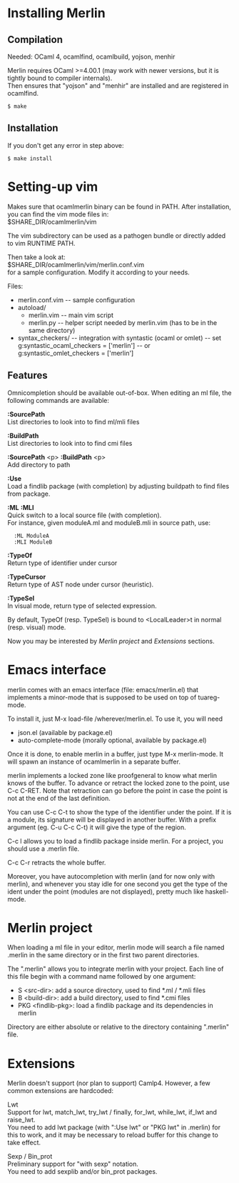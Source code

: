 Installing Merlin
=================

Compilation
-----------

Needed: OCaml 4, ocamlfind, ocamlbuild, yojson, menhir

Merlin requires OCaml >=4.00.1 (may work with newer versions, but it is tightly
bound to compiler internals).  
Then ensures that "yojson" and "menhir" are installed and are registered in
ocamlfind.

    $ make


Installation
------------

If you don't get any error in step above:

    $ make install 

Setting-up vim
==============

Makes sure that ocamlmerlin binary can be found in PATH.
After installation, you can find the vim mode files in:  
  $SHARE\_DIR/ocamlmerlin/vim

The vim subdirectory can be used as a pathogen bundle or directly added to vim
RUNTIME PATH.

Then take a look at:  
  $SHARE\_DIR/ocamlmerlin/vim/merlin.conf.vim  
for a sample configuration. Modify it according to your needs.

Files:
- merlin.conf.vim -- sample configuration
- autoload/
  - merlin.vim   -- main vim script
  - merlin.py    -- helper script needed by merlin.vim
                    (has to be in the same directory)
- syntax\_checkers/ -- integration with syntastic (ocaml or omlet)
                    -- set g:syntastic_ocaml_checkers = ['merlin']
                    --  or g:syntastic_omlet_checkers = ['merlin']

Features
--------

Omnicompletion should be available out-of-box.
When editing an ml file, the following commands are available:

**:SourcePath**  
  List directories to look into to find ml/mli files
  
**:BuildPath**  
  List directories to look into to find cmi files

**:SourcePath** \<p\> **:BuildPath** \<p\>  
  Add directory to path

**:Use**  
  Load a findlib package (with completion) by adjusting buildpath to find
  files from package.

**:ML** **:MLI**  
  Quick switch to a local source file (with completion).  
  For instance, given moduleA.ml and moduleB.mli in source path, use:  

      :ML ModuleA  
      :MLI ModuleB

**:TypeOf**  
  Return type of identifier under cursor

**:TypeCursor**  
  Return type of AST node under cursor (heuristic).

**:TypeSel**  
  In visual mode, return type of selected expression.

By default, TypeOf (resp. TypeSel) is bound to \<LocalLeader\>t in normal
(resp. visual) mode.

Now you may be interested by *Merlin project* and *Extensions* sections.

Emacs interface
===============

merlin comes with an emacs interface (file: emacs/merlin.el) that implements a
minor-mode that is supposed to be used on top of tuareg-mode.

To install it, just M-x load-file /wherever/merlin.el. To use it, you will need

- json.el (available by package.el)  
- auto-complete-mode (morally optional, available by package.el)

Once it is done, to enable merlin in a buffer, just type M-x merlin-mode. It
will spawn an instance of ocamlmerlin in a separate buffer.

merlin implements a locked zone like proofgeneral to know what merlin knows of
the buffer. To advance or retract the locked zone to the point, use C-c C-RET.
Note that retraction can go before the point in case the point is not at the
end of the last definition.

You can use C-c C-t to show the type of the identifier under the point. If it
is a module, its signature will be displayed in another buffer.  With a prefix
argument (eg. C-u C-c C-t) it will give the type of the region.

C-c l allows you to load a findlib package inside merlin. For a project, you
should use a .merlin file.

C-c C-r retracts the whole buffer.

Moreover, you have autocompletion with merlin (and for now only with merlin),
and whenever you stay idle for one second you get the type of the ident under
the point (modules are not displayed), pretty much like haskell-mode.

Merlin project
==============

When loading a ml file in your editor, merlin mode will search a file named
.merlin in the same directory or in the first two parent directories.

The ".merlin" allows you to integrate merlin with your project.
Each line of this file begin with a command name followed by one argument:
- S \<src-dir\>: add a source directory, used to find \*.ml / \*.mli files
- B \<build-dir\>: add a build directory, used to find \*.cmi files
- PKG \<findlib-pkg\>: load a findlib package and its dependencies in merlin

Directory are either absolute or relative to the directory containing ".merlin"
file.

Extensions
==========

Merlin doesn't support (nor plan to support) Camlp4. However, a few common
extensions are hardcoded:

Lwt  
  Support for lwt, match\_lwt, try\_lwt / finally, for\_lwt, while\_lwt,
  if\_lwt and raise\_lwt.  
  You need to add lwt package (with ":Use lwt" or "PKG lwt" in .merlin) for
  this to work, and it may be necessary to reload buffer for this change to
  take effect.

Sexp / Bin\_prot  
  Preliminary support for "with sexp" notation.  
  You need to add sexplib and/or bin\_prot packages.
